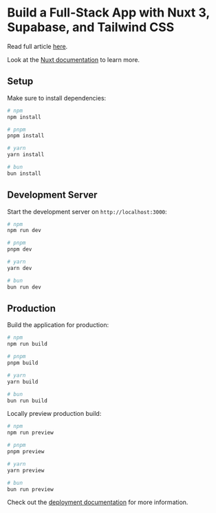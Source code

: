 # Build a Full-Stack App with Nuxt 3, Supabase, and Tailwind CSS

Read full article [here]().

Look at the [Nuxt documentation](https://nuxt.com/docs/getting-started/introduction) to learn more.

## Setup

Make sure to install dependencies:

```bash
# npm
npm install

# pnpm
pnpm install

# yarn
yarn install

# bun
bun install
```

## Development Server

Start the development server on `http://localhost:3000`:

```bash
# npm
npm run dev

# pnpm
pnpm dev

# yarn
yarn dev

# bun
bun run dev
```

## Production

Build the application for production:

```bash
# npm
npm run build

# pnpm
pnpm build

# yarn
yarn build

# bun
bun run build
```

Locally preview production build:

```bash
# npm
npm run preview

# pnpm
pnpm preview

# yarn
yarn preview

# bun
bun run preview
```

Check out the [deployment documentation](https://nuxt.com/docs/getting-started/deployment) for more information.
